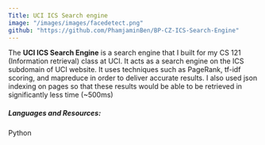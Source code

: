 ```yaml
---
Title: UCI ICS Search engine
image: "/images/images/facedetect.png"
github: "https://github.com/PhamjaminBen/BP-CZ-ICS-Search-Engine"
---
```

The __UCI ICS Search Engine__ is a search engine that I built for my CS 121 (Information retrieval) class at UCI. It acts as a search engine on the ICS subdomain of UCI website. It uses techniques such as PageRank, tf-idf scoring, and mapreduce in order to deliver accurate results. I also used json indexing on pages so that these results would be able to be retrieved in significantly less time (~500ms)

##### Languages and Resources:
Python

